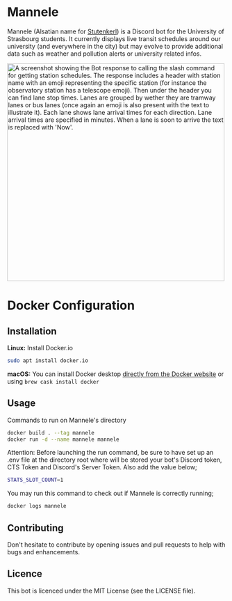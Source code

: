 # Mannele

Mannele (Alsatian name for [Stutenkerl](https://en.wikipedia.org/wiki/Stutenkerl)) is a Discord bot for the University of Strasbourg students. It currently displays live transit schedules around our university (and everywhere in the city) but may evolve to provide additional data such as weather and pollution alerts or university related infos.

<img src="screenshots/botresponse.png" alt="A screenshot showing the Bot response to calling the slash command for getting station schedules. The response includes a header with station name with an emoji representing the specific station (for instance the observatory station has a telescope emoji). Then under the header you can find lane stop times. Lanes are grouped by wether they are tramway lanes or bus lanes (once again an emoji is also present with the text to illustrate it). Each lane shows lane arrival times for each direction. Lane arrival times are specified in minutes. When a lane is soon to arrive the text is replaced with 'Now'." width="500"/>

# Docker Configuration

## Installation
**Linux:**
Install Docker.io
```bash
sudo apt install docker.io
```

**macOS:**
You can install Docker desktop [directly from the Docker website](https://www.docker.com/products/docker-desktop) or using `brew cask install docker`
## Usage
Commands to run on Mannele's directory
```bash
docker build . --tag mannele
docker run -d --name mannele mannele
```
Attention: Before launching the run command, be sure to have set up an .env file at the directory root where will be stored your bot's Discord token, CTS Token and Discord's Server Token. Also add the value below; 
```bash
STATS_SLOT_COUNT=1
```

You may run this command to check out if Mannele is correctly running;
```bash
docker logs mannele
```

## Contributing
Don't hesitate to contribute by opening issues and pull requests to help with bugs and enhancements.

## Licence
This bot is licenced under the MIT License (see the LICENSE file).
